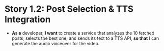 # **Story 1.2: Post Selection & TTS Integration**

* **As a** developer, **I want** to create a service that analyzes the 10 fetched posts, selects the best one, and sends its text to a TTS API, **so that** I can generate the audio voiceover for the video.
